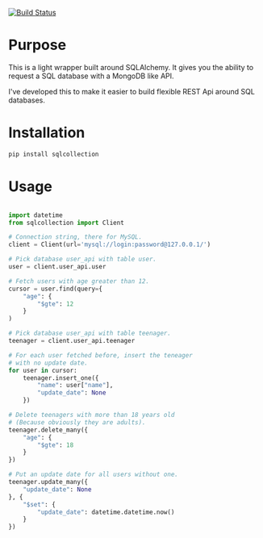 [![Build Status](https://travis-ci.org/knlambert/sqlcollection.svg?branch=master)](https://travis-ci.org/knlambert/sqlcollection)

# Purpose

This is a light wrapper built around SQLAlchemy. It gives you the ability to request
a SQL database with a MongoDB like API.

I've developed this to make it easier to build flexible REST Api around SQL databases.

# Installation

```bash
pip install sqlcollection
```

# Usage

```python

import datetime
from sqlcollection import Client

# Connection string, there for MySQL.
client = Client(url='mysql://login:password@127.0.0.1/')

# Pick database user_api with table user.
user = client.user_api.user

# Fetch users with age greater than 12.
cursor = user.find(query={
    "age": {
        "$gte": 12
    }
)

# Pick database user_api with table teenager.
teenager = client.user_api.teenager

# For each user fetched before, insert the teneager
# with no update date.
for user in cursor:
    teenager.insert_one({
        "name": user["name"],
        "update_date": None
    })

# Delete teenagers with more than 18 years old 
# (Because obviously they are adults).
teenager.delete_many({
    "age": {
        "$gte": 18
    }
})

# Put an update date for all users without one.
teenager.update_many({
    "update_date": None
}, {
    "$set": {
        "update_date": datetime.datetime.now()
    }
})
```